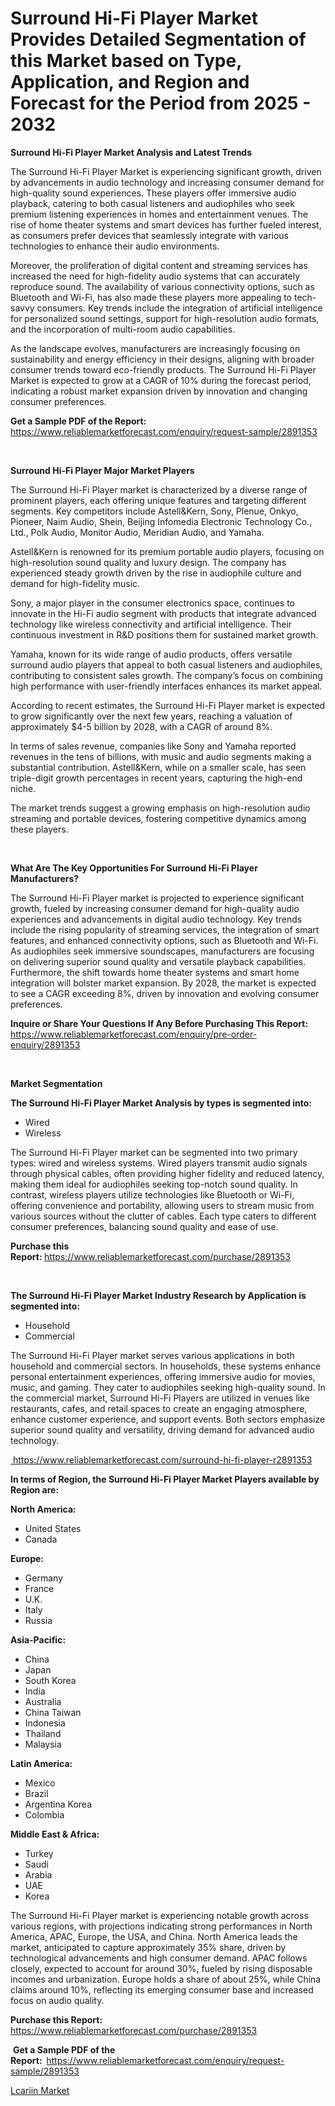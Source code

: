 <p><h1>Surround Hi-Fi Player Market Provides Detailed Segmentation of this Market based on Type, Application, and Region and Forecast for the Period from 2025 - 2032</h1></p><p><strong>Surround Hi-Fi Player Market Analysis and Latest Trends</strong></p>
<p><p>The Surround Hi-Fi Player Market is experiencing significant growth, driven by advancements in audio technology and increasing consumer demand for high-quality sound experiences. These players offer immersive audio playback, catering to both casual listeners and audiophiles who seek premium listening experiences in homes and entertainment venues. The rise of home theater systems and smart devices has further fueled interest, as consumers prefer devices that seamlessly integrate with various technologies to enhance their audio environments.</p><p>Moreover, the proliferation of digital content and streaming services has increased the need for high-fidelity audio systems that can accurately reproduce sound. The availability of various connectivity options, such as Bluetooth and Wi-Fi, has also made these players more appealing to tech-savvy consumers. Key trends include the integration of artificial intelligence for personalized sound settings, support for high-resolution audio formats, and the incorporation of multi-room audio capabilities.</p><p>As the landscape evolves, manufacturers are increasingly focusing on sustainability and energy efficiency in their designs, aligning with broader consumer trends toward eco-friendly products. The Surround Hi-Fi Player Market is expected to grow at a CAGR of 10% during the forecast period, indicating a robust market expansion driven by innovation and changing consumer preferences.</p></p>
<p><strong>Get a Sample PDF of the Report:&nbsp;</strong> <a href="https://www.reliablemarketforecast.com/enquiry/request-sample/2891353?utm_campaign=2781&utm_medium=2&utm_source=Github&utm_content=ia&utm_term=14032025&utm_id=surround-hi-fi-player">https://www.reliablemarketforecast.com/enquiry/request-sample/2891353</a></p>
<p>&nbsp;</p>
<p><strong>Surround Hi-Fi Player Major Market Players</strong></p>
<p><p>The Surround Hi-Fi Player market is characterized by a diverse range of prominent players, each offering unique features and targeting different segments. Key competitors include Astell&Kern, Sony, Plenue, Onkyo, Pioneer, Naim Audio, Shein, Beijing Infomedia Electronic Technology Co., Ltd., Polk Audio, Monitor Audio, Meridian Audio, and Yamaha.</p><p>Astell&Kern is renowned for its premium portable audio players, focusing on high-resolution sound quality and luxury design. The company has experienced steady growth driven by the rise in audiophile culture and demand for high-fidelity music.</p><p>Sony, a major player in the consumer electronics space, continues to innovate in the Hi-Fi audio segment with products that integrate advanced technology like wireless connectivity and artificial intelligence. Their continuous investment in R&D positions them for sustained market growth.</p><p>Yamaha, known for its wide range of audio products, offers versatile surround audio players that appeal to both casual listeners and audiophiles, contributing to consistent sales growth. The company’s focus on combining high performance with user-friendly interfaces enhances its market appeal.</p><p>According to recent estimates, the Surround Hi-Fi Player market is expected to grow significantly over the next few years, reaching a valuation of approximately $4-5 billion by 2028, with a CAGR of around 8%. </p><p>In terms of sales revenue, companies like Sony and Yamaha reported revenues in the tens of billions, with music and audio segments making a substantial contribution. Astell&Kern, while on a smaller scale, has seen triple-digit growth percentages in recent years, capturing the high-end niche.</p><p>The market trends suggest a growing emphasis on high-resolution audio streaming and portable devices, fostering competitive dynamics among these players.</p></p>
<p>&nbsp;</p>
<p><strong>What Are The Key Opportunities For Surround Hi-Fi Player Manufacturers?</strong></p>
<p><p>The Surround Hi-Fi Player market is projected to experience significant growth, fueled by increasing consumer demand for high-quality audio experiences and advancements in digital audio technology. Key trends include the rising popularity of streaming services, the integration of smart features, and enhanced connectivity options, such as Bluetooth and Wi-Fi. As audiophiles seek immersive soundscapes, manufacturers are focusing on delivering superior sound quality and versatile playback capabilities. Furthermore, the shift towards home theater systems and smart home integration will bolster market expansion. By 2028, the market is expected to see a CAGR exceeding 8%, driven by innovation and evolving consumer preferences.</p></p>
<p><strong>Inquire or Share Your Questions If Any Before Purchasing This Report:</strong> <a href="https://www.reliablemarketforecast.com/enquiry/pre-order-enquiry/2891353?utm_campaign=2781&utm_medium=2&utm_source=Github&utm_content=ia&utm_term=14032025&utm_id=surround-hi-fi-player">https://www.reliablemarketforecast.com/enquiry/pre-order-enquiry/2891353</a></p>
<p>&nbsp;</p>
<p><strong>Market Segmentation</strong></p>
<p><strong>The Surround Hi-Fi Player Market Analysis by types is segmented into:</strong></p>
<p><ul><li>Wired</li><li>Wireless</li></ul></p>
<p><p>The Surround Hi-Fi Player market can be segmented into two primary types: wired and wireless systems. Wired players transmit audio signals through physical cables, often providing higher fidelity and reduced latency, making them ideal for audiophiles seeking top-notch sound quality. In contrast, wireless players utilize technologies like Bluetooth or Wi-Fi, offering convenience and portability, allowing users to stream music from various sources without the clutter of cables. Each type caters to different consumer preferences, balancing sound quality and ease of use.</p></p>
<p><strong>Purchase this Report:&nbsp;</strong><a href="https://www.reliablemarketforecast.com/purchase/2891353?utm_campaign=2781&utm_medium=2&utm_source=Github&utm_content=ia&utm_term=14032025&utm_id=surround-hi-fi-player">https://www.reliablemarketforecast.com/purchase/2891353</a></p>
<p>&nbsp;</p>
<p><strong>The Surround Hi-Fi Player Market Industry Research by Application is segmented into:</strong></p>
<p><ul><li>Household</li><li>Commercial</li></ul></p>
<p><p>The Surround Hi-Fi Player market serves various applications in both household and commercial sectors. In households, these systems enhance personal entertainment experiences, offering immersive audio for movies, music, and gaming. They cater to audiophiles seeking high-quality sound. In the commercial market, Surround Hi-Fi Players are utilized in venues like restaurants, cafes, and retail spaces to create an engaging atmosphere, enhance customer experience, and support events. Both sectors emphasize superior sound quality and versatility, driving demand for advanced audio technology.</p></p>
<p><a href="https://www.reliablemarketforecast.com/surround-hi-fi-player-r2891353?utm_campaign=2781&utm_medium=2&utm_source=Github&utm_content=ia&utm_term=14032025&utm_id=surround-hi-fi-player">&nbsp;https://www.reliablemarketforecast.com/surround-hi-fi-player-r2891353</a></p>
<p><strong>In terms of Region, the Surround Hi-Fi Player Market Players available by Region are:</strong></p>
<p>
    <p> <strong> North America: </strong>
        <ul>
            <li>United States</li>
            <li>Canada</li>
        </ul>
        </p> 
    <p> <strong> Europe: </strong>
        <ul>
            <li>Germany</li>
            <li>France</li>
            <li>U.K.</li>
            <li>Italy</li>
            <li>Russia</li>
        </ul>
        </p> 
    <p> <strong> Asia-Pacific: </strong>
        <ul>
            <li>China</li>
            <li>Japan</li>
            <li>South Korea</li>
            <li>India</li>
            <li>Australia</li>
            <li>China Taiwan</li>
            <li>Indonesia</li>
            <li>Thailand</li>
            <li>Malaysia</li>
        </ul>
        </p> 
    <p> <strong> Latin America: </strong>
        <ul>
            <li>Mexico</li>
            <li>Brazil</li>
            <li>Argentina Korea</li>
            <li>Colombia</li>
        </ul>
        </p> 
    <p> <strong> Middle East & Africa: </strong>
        <ul>
            <li>Turkey</li>
            <li>Saudi</li>
            <li>Arabia</li>
            <li>UAE</li>
            <li>Korea</li>
        </ul>
    </p>
    </p>
<p><p>The Surround Hi-Fi Player market is experiencing notable growth across various regions, with projections indicating strong performances in North America, APAC, Europe, the USA, and China. North America leads the market, anticipated to capture approximately 35% share, driven by technological advancements and high consumer demand. APAC follows closely, expected to account for around 30%, fueled by rising disposable incomes and urbanization. Europe holds a share of about 25%, while China claims around 10%, reflecting its emerging consumer base and increased focus on audio quality.</p></p>
<p><strong>Purchase this Report: </strong><a href="https://www.reliablemarketforecast.com/purchase/2891353?utm_campaign=2781&utm_medium=2&utm_source=Github&utm_content=ia&utm_term=14032025&utm_id=surround-hi-fi-player">https://www.reliablemarketforecast.com/purchase/2891353</a></p>
<p>&nbsp;<strong>Get a Sample PDF of the Report:&nbsp;&nbsp;</strong><a href="https://www.reliablemarketforecast.com/enquiry/request-sample/2891353?utm_campaign=2781&utm_medium=2&utm_source=Github&utm_content=ia&utm_term=14032025&utm_id=surround-hi-fi-player">https://www.reliablemarketforecast.com/enquiry/request-sample/2891353</a></p>
<p><strong></strong></p>
<p><p><a href="https://github.com/watzondechao/Market-Research-Report-List-1/blob/main/lcariin-market.md?utm_campaign=2781&utm_medium=2&utm_source=Github&utm_content=ia&utm_term=14032025&utm_id=surround-hi-fi-player">Lcariin Market</a></p></p>